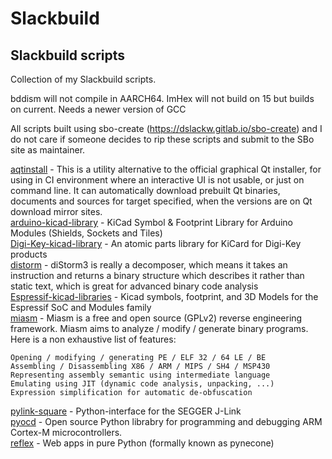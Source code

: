 # Slackbuild
## Slackbuild scripts

Collection of my Slackbuild scripts.

bddism will not compile in AARCH64. ImHex will not build on 15 but builds on current. Needs a newer version of GCC

All scripts built using sbo-create (https://dslackw.gitlab.io/sbo-create) and I do not care if
someone decides to rip these scripts and submit to the SBo site as maintainer.

[aqtinstall](https://github.com/kermitdafrog8/Slackbuild/tree/main/Python/aqtinstall) -
This is a utility alternative to the official graphical Qt installer, for using in CI environment where 
an interactive UI is not usable, or just on command line.
It can automatically download prebuilt Qt binaries, documents and sources for target specified, when the
versions are on Qt download mirror sites.<br>
[arduino-kicad-library](https://github.com/kermitdafrog8/Slackbuild/tree/main/Python/arduino-kicad-library) - 
KiCad Symbol & Footprint Library for Arduino Modules (Shields, Sockets and Tiles)<br>
[Digi-Key-kicad-library](https://github.com/kermitdafrog8/Slackbuild/tree/main/Python/Digi-Key-kicad-library) - 
An atomic parts library for KiCard for Digi-Key products<br>
[distorm](https://github.com/kermitdafrog8/Slackbuild/tree/main/Python/distorm) - 
diStorm3 is really a decomposer, which means it takes an instruction
and returns a binary structure which describes it rather than static
text, which is great for advanced binary code analysis<br>
[Espressif-kicad-libraries](https://github.com/kermitdafrog8/Slackbuild/tree/main/Python/Espressif-kicad-libraries) - 
Kicad symbols, footprint, and 3D Models for the Espressif SoC and Modules family<br>
[miasm](https://github.com/kermitdafrog8/Slackbuild/tree/main/Python/miasm) - 
Miasm is a free and open source (GPLv2) reverse engineering framework. Miasm aims to analyze / modify / generate binary programs. Here is a non exhaustive list of features:

    Opening / modifying / generating PE / ELF 32 / 64 LE / BE
    Assembling / Disassembling X86 / ARM / MIPS / SH4 / MSP430
    Representing assembly semantic using intermediate language
    Emulating using JIT (dynamic code analysis, unpacking, ...)
    Expression simplification for automatic de-obfuscation

[pylink-square](https://github.com/kermitdafrog8/Slackbuild/tree/main/Python/pylink-square) - 
Python-interface for the SEGGER J-Link<br>
[pyocd](https://github.com/kermitdafrog8/Slackbuild/tree/main/Python/pyocd) - 
Open source Python librabry for programming and debugging
ARM Cortex-M microcontrollers.
<br>
[reflex](https://github.com/kermitdafrog8/Slackbuild/tree/main/Python/reflex) - 
Web apps in pure Python (formally known as pynecone)<br>
